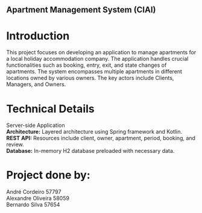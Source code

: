 ## Apartment Management System (CIAI)

# Introduction

This project focuses on developing an application to manage apartments for a local holiday
accommodation company. The application handles crucial functionalities such as booking, entry, 
exit, and state changes of apartments. The system encompasses multiple apartments in different locations 
owned by various owners. The key actors include Clients, Managers, and Owners.

# Technical Details 

Server-side Application  
**Architecture:** Layered architecture using Spring framework and Kotlin.  
**REST API:** Resources include client, owner, apartment, period, booking, and review.  
**Database:** In-memory H2 database preloaded with necessary data.  

# Project done by: 

  André Cordeiro 57797  
  Alexandre Oliveira 58059  
  Bernardo Silva 57654  



